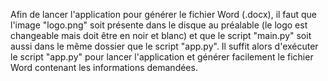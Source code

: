 Afin de lancer l'application pour générer le fichier Word (.docx), il faut que l'image "logo.png" soit présente dans le disque au préalable (le logo est changeable mais doit être en noir et blanc) et que le script "main.py" soit aussi dans le même dossier que le script "app.py". Il suffit alors d'exécuter le script "app.py" pour lancer l'application et générer facilement le fichier Word contenant les informations demandées.
